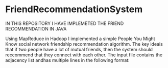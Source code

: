 # FriendRecommendationSystem

IN THIS REPOSITORY I HAVE IMPLEMETED THE FRIEND RECOMMENDATION IN JAVA

Using MapReduce in Hadoop I implemented a simple People You Might Know social network friendship recommendation algorithm. 
The key ideais that if two people have a lot of mutual friends, then the system should reccommend that they connect with each other.
The input file contains the adjacency list andhas multiple lines in the following format:
